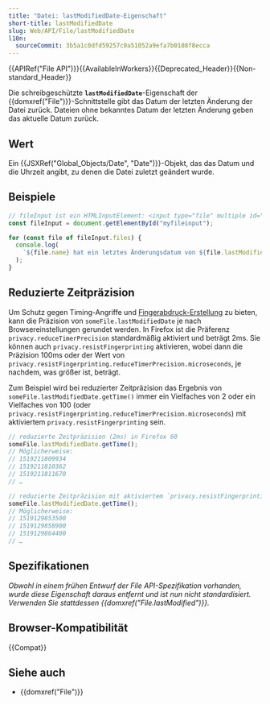 ```yaml
---
title: "Datei: lastModifiedDate-Eigenschaft"
short-title: lastModifiedDate
slug: Web/API/File/lastModifiedDate
l10n:
  sourceCommit: 3b5a1c0dfd59257c0a51052a9efa7b0108f8ecca
---
```


{{APIRef("File API")}}{{AvailableInWorkers}}{{Deprecated_Header}}{{Non-standard_Header}}

Die schreibgeschützte **`lastModifiedDate`**-Eigenschaft der {{domxref("File")}}-Schnittstelle gibt das Datum der letzten Änderung der Datei zurück. Dateien ohne bekanntes Datum der letzten Änderung geben das aktuelle Datum zurück.

## Wert

Ein {{JSXRef("Global_Objects/Date", "Date")}}-Objekt, das das Datum und die Uhrzeit angibt, zu denen die Datei zuletzt geändert wurde.

## Beispiele

```js
// fileInput ist ein HTMLInputElement: <input type="file" multiple id="myfileinput">
const fileInput = document.getElementById("myfileinput");

for (const file of fileInput.files) {
  console.log(
    `${file.name} hat ein letztes Änderungsdatum von ${file.lastModifiedDate}`,
  );
}
```

## Reduzierte Zeitpräzision

Um Schutz gegen Timing-Angriffe und [Fingerabdruck-Erstellung](/de/docs/Glossary/Fingerprinting) zu bieten, kann die Präzision von `someFile.lastModifiedDate` je nach Browsereinstellungen gerundet werden. In Firefox ist die Präferenz `privacy.reduceTimerPrecision` standardmäßig aktiviert und beträgt 2ms. Sie können auch `privacy.resistFingerprinting` aktivieren, wobei dann die Präzision 100ms oder der Wert von `privacy.resistFingerprinting.reduceTimerPrecision.microseconds`, je nachdem, was größer ist, beträgt.

Zum Beispiel wird bei reduzierter Zeitpräzision das Ergebnis von `someFile.lastModifiedDate.getTime()` immer ein Vielfaches von 2 oder ein Vielfaches von 100 (oder `privacy.resistFingerprinting.reduceTimerPrecision.microseconds`) mit aktiviertem `privacy.resistFingerprinting` sein.

```js
// reduzierte Zeitpräzision (2ms) in Firefox 60
someFile.lastModifiedDate.getTime();
// Möglicherweise:
// 1519211809934
// 1519211810362
// 1519211811670
// …

// reduzierte Zeitpräzision mit aktiviertem `privacy.resistFingerprinting`
someFile.lastModifiedDate.getTime();
// Möglicherweise:
// 1519129853500
// 1519129858900
// 1519129864400
// …
```

## Spezifikationen

_Obwohl in einem frühen Entwurf der File API-Spezifikation vorhanden, wurde diese Eigenschaft daraus entfernt und ist nun nicht standardisiert. Verwenden Sie stattdessen {{domxref("File.lastModified")}}._

## Browser-Kompatibilität

{{Compat}}

## Siehe auch

- {{domxref("File")}}
